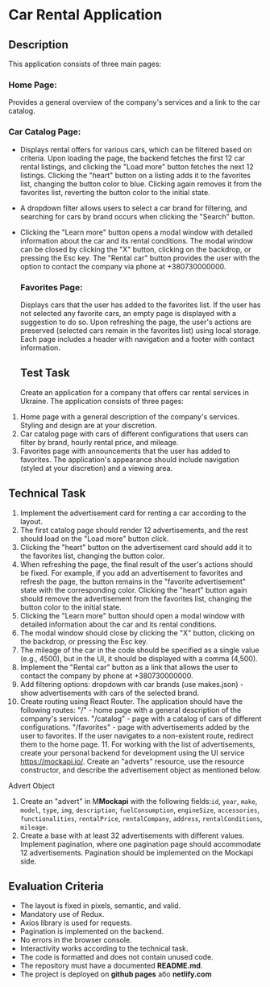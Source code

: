 # Car Rental Application

## Description

This application consists of three main pages:

### Home Page:

Provides a general overview of the company's services and a link to the car catalog.

### Car Catalog Page:

- Displays rental offers for various cars, which can be filtered based on criteria.
  Upon loading the page, the backend fetches the first 12 car rental listings, and clicking the "Load more" button fetches the next 12 listings.
  Clicking the "heart" button on a listing adds it to the favorites list, changing the button color to blue. Clicking again removes it from the favorites list, reverting the button color to the initial state.
- A dropdown filter allows users to select a car brand for filtering, and searching for cars by brand occurs when clicking the "Search" button.
- Clicking the "Learn more" button opens a modal window with detailed information about the car and its rental conditions.
  The modal window can be closed by clicking the "X" button, clicking on the backdrop, or pressing the Esc key.
  The "Rental car" button provides the user with the option to contact the company via phone at +380730000000.

  ### Favorites Page:

  Displays cars that the user has added to the favorites list.
  If the user has not selected any favorite cars, an empty page is displayed with a suggestion to do so.
  Upon refreshing the page, the user's actions are preserved (selected cars remain in the favorites list) using local storage.
  Each page includes a header with navigation and a footer with contact information.

  > > > > > > > > >

  ## Test Task

  Create an application for a company that offers car rental services in Ukraine. The application consists of three pages:

1. Home page with a general description of the company's services. Styling and design are at your discretion.
2. Car catalog page with cars of different configurations that users can filter by brand, hourly rental price, and mileage.
3. Favorites page with announcements that the user has added to favorites. The application's appearance should include navigation (styled at your discretion) and a viewing area.

## Technical Task

1. Implement the advertisement card for renting a car according to the layout.
2. The first catalog page should render 12 advertisements, and the rest should load on the "Load more" button click.
3. Clicking the "heart" button on the advertisement card should add it to the favorites list, changing the button color.
4. When refreshing the page, the final result of the user's actions should be fixed. For example, if you add an advertisement to favorites and refresh the page, the button remains in the "favorite advertisement" state with the corresponding color.
   Clicking the "heart" button again should remove the advertisement from the favorites list, changing the button color to the initial state.
5. Clicking the "Learn more" button should open a modal window with detailed information about the car and its rental conditions.
6. The modal window should close by clicking the "X" button, clicking on the backdrop, or pressing the Esc key.
7. The mileage of the car in the code should be specified as a single value (e.g., 4500), but in the UI, it should be displayed with a comma (4,500).
8. Implement the "Rental car" button as a link that allows the user to contact the company by phone at +380730000000.
9. Add filtering options:
   dropdown with car brands (use makes.json) - show advertisements with cars of the selected brand.
10. Create routing using React Router. The application should have the following routes:
    "/" - home page with a general description of the company's services.
    "/catalog" - page with a catalog of cars of different configurations.
    "/favorites" - page with advertisements added by the user to favorites.
    If the user navigates to a non-existent route, redirect them to the home page. 11. For working with the list of advertisements, create your personal backend for development using the UI service https://mockapi.io/. Create an "adverts" resource, use the resource constructor, and describe the advertisement object as mentioned below.

Advert Object

1. Create an "advert" in M**Mockapi** with the following fields:`id`, `year`, `make`,
   `model`, `type`, `img`, `description`, `fuelConsumption`, `engineSize`,
   `accessories`, `functionalities`, `rentalPrice`, `rentalCompany`, `address`,
   `rentalConditions`, `mileage`.
2. Create a base with at least 32 advertisements with different values. Implement pagination, where one pagination page should accommodate 12 advertisements. Pagination should be implemented on the Mockapi side.

## Evaluation Criteria

- The layout is fixed in pixels, semantic, and valid.
- Mandatory use of Redux.
- Axios library is used for requests.
- Pagination is implemented on the backend.
- No errors in the browser console.
- Interactivity works according to the technical task.
- The code is formatted and does not contain unused code.
- The repository must have a documented **README.md**.
- The project is deployed on **github pages** або **netlify.com**
